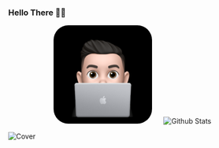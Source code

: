 ### Hello There 👋🐺

<p align="center">
  <img src="https://github.com/KevOneRedOne/KevOneRedOne/blob/main/img/avatar.png" alt="Kévin Alves" height="200" style="margin-right: 20px; border-radius:30px"/>
  <img src="https://github-readme-stats.vercel.app/api?username=kevoneredone" alt="Github Stats" />
</p>

![Cover](https://github.com/KevOneRedOne/KevOneRedOne/img/avatar.jpg)

<!--
**KevOneRedOne/KevOneRedOne** is a ✨ _special_ ✨ repository because its `README.md` (this file) appears on your GitHub profile.

Here are some ideas to get you started:

- 🔭 I’m currently working on ...
- 🌱 I’m currently learning ...
- 👯 I’m looking to collaborate on ...
- 🤔 I’m looking for help with ...
- 💬 Ask me about ...
- 📫 How to reach me: ...
- 😄 Pronouns: ...
- ⚡ Fun fact: ...
-->




